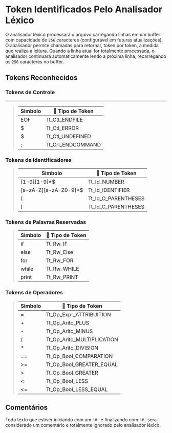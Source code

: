 # Token Identificados Pelo Analisador Léxico
O analisador léxico processará o arquivo carregando linhas em um buffer com capacidade de `256` caracteres (configurável em futuras atualizações). O analisador permite chamadas para retornar, token por token, à medida que realiza a leitura. Quando a linha atual for totalmente processada, o analisador continuará automaticamente lendo a próxima linha, recarregando os `256` caracteres no buffer.

## Tokens Reconhecidos

### Tokens de Controle
-------------------
> | Simbolo  | 📐 Tipo de Token  |
> | ---| ---     | 
> | EOF |  Tt_Ctl_ENDFILE  | 
> | $ |  Tt_Ctl_ERROR  | 
> | $ |  Tt_Ctl_UNDEFINED  | 
> | ; |  Tt_Crl_ENDCOMMAND  |

### Tokens de Identificadores

> | Simbolo  | 📐 Tipo de Token  |
> | ---| ---     | 
> | [1-9][1-9]*$ |  Tt_Id_NUMBER  | 
> | [a-zA-Z][a-zA-Z0-9]*$ |  Tt_Id_IDENTIFIER  | 
> | ( |  Tt_Id_O_PARENTHESES  | 
> | ) |  Tt_Id_C_PARENTHESES  |

### Tokens de Palavras Reservadas

> | Simbolo  | 📐 Tipo de Token  |
> | ---| ---     | 
> | if |  Tt_Rw_IF  |
> | else |  Tt_Rw_Else  |
> | for |  Tt_Rw_FOR  | 
> | while |  Tt_Rw_WHILE  | 
> | print |  Tt_Rw_PRINT  |

### Tokens de Operadores

> | Simbolo  | 📐 Tipo de Token  |
> | ---| ---     | 
> | = |  Tt_Op_Expr_ATTRIBUITION  |
> | + |  Tt_Op_Aritc_PLUS  | 
> | - |  Tt_Op_Aritc_MINUS  | 
> | / |  Tt_Op_Aritc_MULTIPLICATION  |
> | * |  Tt_Op_Aritc_DIVISION  |
> | == |  Tt_Op_Bool_COMPARATION  |
> | >= |  Tt_Op_Bool_GREATER_EQUAL  |
> | > |  Tt_Op_Bool_GREATER  |
> | < |  Tt_Op_Bool_LESS  |
> | <= |  Tt_Op_Bool_LESS_EQUAL  |

## Comentários
Todo texto que estiver iniciando com um `'#'` e finalizando com `'#'` sera considerado um comentário e totalmente ignorado pelo analisador léxico.


